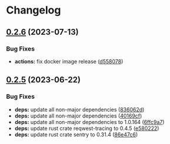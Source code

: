 # Changelog

## [0.2.6](https://github.com/Timmi6790/cloudflare-access-webhook-redirect/compare/0.2.5...0.2.6) (2023-07-13)


### Bug Fixes

* **actions:** fix docker image release ([d558078](https://github.com/Timmi6790/cloudflare-access-webhook-redirect/commit/d558078686df0dcd16afda6075473d5c0c978887))

## [0.2.5](https://github.com/Timmi6790/cloudflare-access-webhook-redirect/compare/0.2.4...0.2.5) (2023-06-22)


### Bug Fixes

* **deps:** update all non-major dependencies ([836062d](https://github.com/Timmi6790/cloudflare-access-webhook-redirect/commit/836062de5902ad970451a2abc1dee552095d55ed))
* **deps:** update all non-major dependencies ([40169cf](https://github.com/Timmi6790/cloudflare-access-webhook-redirect/commit/40169cf1bedb7bf150574efbb54d3239b3163ad3))
* **deps:** update all non-major dependencies to 1.0.164 ([6ffc9a7](https://github.com/Timmi6790/cloudflare-access-webhook-redirect/commit/6ffc9a76969b2d6d93a1575b956cba5f2622b69c))
* **deps:** update rust crate reqwest-tracing to 0.4.5 ([e580222](https://github.com/Timmi6790/cloudflare-access-webhook-redirect/commit/e58022256ea0e7c4ac9121679669044ff78f6623))
* **deps:** update rust crate sentry to 0.31.4 ([86e47c6](https://github.com/Timmi6790/cloudflare-access-webhook-redirect/commit/86e47c611c4282e9cd7b86cf3e93c82b50310942))
